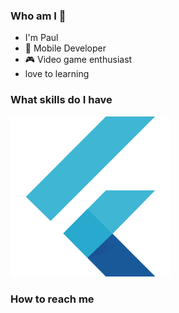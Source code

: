 ### Who am I 👋
- I'm Paul
- 📱 Mobile Developer
- 🎮 Video game enthusiast
- love to learning


### What skills do I have
![](https://raw.githubusercontent.com/devicons/devicon/master/icons/flutter/flutter-original.svg)

### How to reach me


<!--
**easylive1989/easylive1989** is a ✨ _special_ ✨ repository because its `README.md` (this file) appears on your GitHub profile.

Here are some ideas to get you started:

- 🔭 I’m currently working on ...
- 🌱 I’m currently learning ...
- 👯 I’m looking to collaborate on ...
- 🤔 I’m looking for help with ...
- 💬 Ask me about ...
- 📫 How to reach me: ...
- 😄 Pronouns: ...
- ⚡ Fun fact: ...
-->
